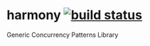 # harmony  [![build status](https://github.com/butuzov/harmony/actions/workflows/main.yaml/badge.svg?branch=main)]()

Generic Concurrency Patterns Library
